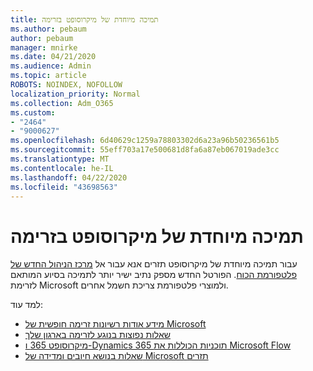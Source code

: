 ```yaml
---
title: תמיכה מיוחדת של מיקרוסופט בזרימה
ms.author: pebaum
author: pebaum
manager: mnirke
ms.date: 04/21/2020
ms.audience: Admin
ms.topic: article
ROBOTS: NOINDEX, NOFOLLOW
localization_priority: Normal
ms.collection: Adm_O365
ms.custom:
- "2464"
- "9000627"
ms.openlocfilehash: 6d40629c1259a78803302d6a23a96b50236561b5
ms.sourcegitcommit: 55eff703a17e500681d8fa6a87eb067019ade3cc
ms.translationtype: MT
ms.contentlocale: he-IL
ms.lasthandoff: 04/22/2020
ms.locfileid: "43698563"
---
```

# <a name="microsoft-flow-specialized-support"></a>תמיכה מיוחדת של מיקרוסופט בזרימה

עבור תמיכה מיוחדת של מיקרוסופט תזרים אנא עבור אל [מרכז הניהול החדש של פלטפורמת הכוח](https://aka.ms/flowadminsupport). הפורטל החדש מספק נתיב ישיר יותר לתמיכה בסיוע המותאם לזרימת Microsoft ולמוצרי פלטפורמת צריכת חשמל אחרים.

למד עוד:
- [מידע אודות רשיונות זרימה חופשית של Microsoft](https://go.microsoft.com/fwlink/?linkid=2095610)
- [שאלות נפוצות בנוגע לזרימה בארגון שלך](https://go.microsoft.com/fwlink/?linkid=2072608)
- [מיקרוסופט 365 ו-Dynamics 365 תוכניות הכוללות את Microsoft Flow](https://go.microsoft.com/fwlink/?linkid=2072406)
- [שאלות בנושא חיובים ומדידה של Microsoft תזרים](https://go.microsoft.com/fwlink/?linkid=2072612)